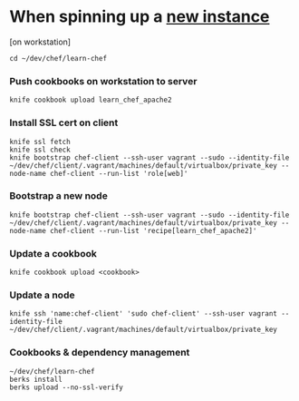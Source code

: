 # When spinning up a [new instance](https://chef-server/)

[on workstation]

`cd ~/dev/chef/learn-chef`

### Push cookbooks on workstation to server
`knife cookbook upload learn_chef_apache2`

### Install SSL cert on client
```
knife ssl fetch
knife ssl check
knife bootstrap chef-client --ssh-user vagrant --sudo --identity-file ~/dev/chef/client/.vagrant/machines/default/virtualbox/private_key --node-name chef-client --run-list 'role[web]'
```

### Bootstrap a new node
```
knife bootstrap chef-client --ssh-user vagrant --sudo --identity-file ~/dev/chef/client/.vagrant/machines/default/virtualbox/private_key --node-name chef-client --run-list 'recipe[learn_chef_apache2]'
```

### Update a cookbook
`knife cookbook upload <cookbook>`

### Update a node
```
knife ssh 'name:chef-client' 'sudo chef-client' --ssh-user vagrant --identity-file ~/dev/chef/client/.vagrant/machines/default/virtualbox/private_key
```

### Cookbooks & dependency management
```
~/dev/chef/learn-chef
berks install
berks upload --no-ssl-verify
```